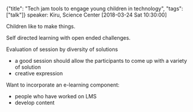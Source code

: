 {"title": "Tech jam tools to engage young children in technology", "tags": ["talk"]}
speaker: Kiru, Science Center
[2018-03-24 Sat 10:30:00]

Children like to make things.

Self directed learning with open ended challenges.

Evaluation of session by diversity of solutions
* a good session should allow the participants to come up with a variety of solution
* creative expression

Want to incorporate an e-learning component:
* people who have worked on LMS
* develop content

